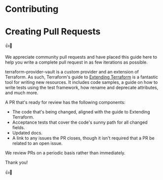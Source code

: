 # Contributing

# Creating Pull Requests

:+1::tada:

We appreciate community pull requests and have placed this guide here to help you write a complete pull request
in as few iterations as possible.

terraform-provider-vault is a custom provider and an extension of Terraform. As such, Terraform's guide to
[Extending Terraform](https://www.terraform.io/docs/extend/index.html) is a fantastic tool for writing new resources. 
It includes code samples, a guide on how to write tests using the test framework, how rename and deprecate attributes, 
and much more.

A PR that's ready for review has the following components:

- The code that's being changed, aligned with the guide to Extending Terraform.
- Acceptance tests that cover the code's sunny path for all changed fields.
- Updated docs.
- A link to any issues the PR closes, though it isn't required that a PR be related to an open issue.

We review PRs on a periodic basis rather than immediately.

Thank you!

:+1::tada: